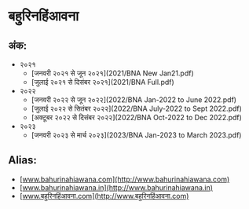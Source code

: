 # बहुरिनहिंआवना

## अंक:

- २०२१
  + [जनवरी २०२१ से जून २०२१](2021/BNA New Jan21.pdf)
  + [जुलाई २०२१ से दिसंबर २०२१](2021/BNA Full.pdf)
- २०२२
  + [जनवरी २०२२ से जून २०२२](2022/BNA Jan-2022 to June 2022.pdf)
  + [जुलाई २०२२ से सितंबर २०२२](2022/BNA July-2022 to Sept 2022.pdf)
  + [अक्टूबर २०२२ से दिसंबर २०२२](2022/BNA Oct-2022 to Dec 2022.pdf)
- २०२३
  + [जनवरी २०२३ से मार्च २०२३](2023/BNA Jan-2023 to March 2023.pdf)


## Alias:
- [www.bahurinahiawana.com](http://www.bahurinahiawana.com)
- [www.bahurinahiawana.in](http://www.bahurinahiawana.in)
- [www.बहुरिनहिंआवना.com](http://www.बहुरिनहिंआवना.com)
